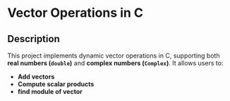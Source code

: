 # Vector Operations in C

## Description
This project implements dynamic vector operations in C, supporting both **real numbers (`double`)** and **complex numbers (`Complex`)**. It allows users to:
- **Add vectors**
- **Compute scalar products**
- **find module of vector**

